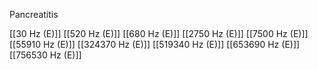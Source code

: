 Pancreatitis

[[30 Hz (E)]]
[[520 Hz (E)]]
[[680 Hz (E)]]
[[2750 Hz (E)]]
[[7500 Hz (E)]]
[[55910 Hz (E)]]
[[324370 Hz (E)]]
[[519340 Hz (E)]]
[[653690 Hz (E)]]
[[756530 Hz (E)]]